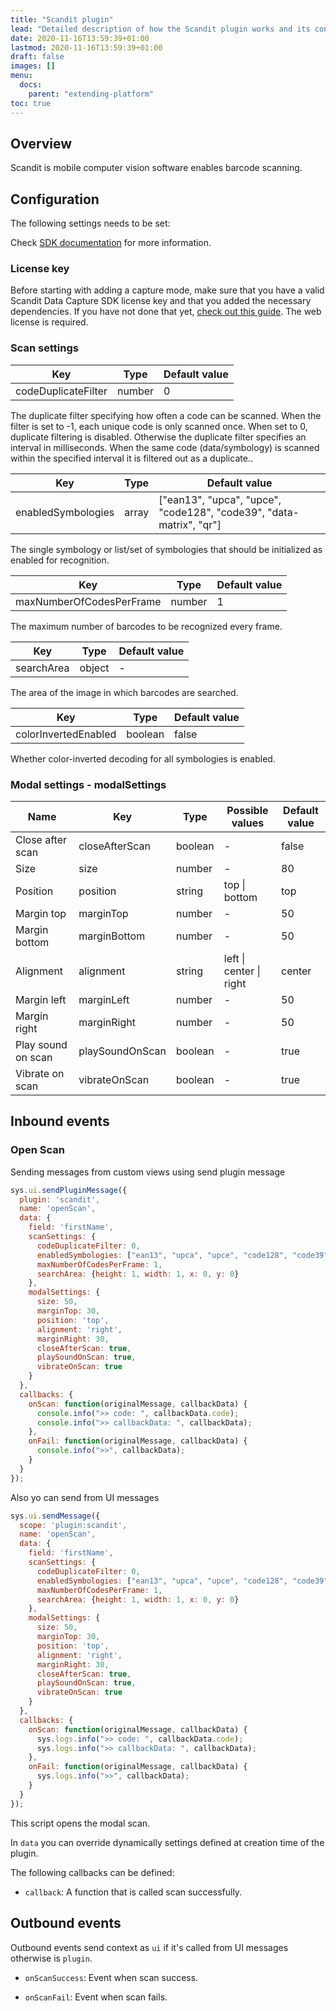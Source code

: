 ```yaml
---
title: "Scandit plugin"
lead: "Detailed description of how the Scandit plugin works and its configuration."
date: 2020-11-16T13:59:39+01:00
lastmod: 2020-11-16T13:59:39+01:00
draft: false
images: []
menu:
  docs:
    parent: "extending-platform"
toc: true
---
```

## Overview

Scandit is mobile computer vision software enables barcode scanning. 

## Configuration

The following settings needs to be set:

Check [SDK documentation](https://docs.scandit.com/1.1/web/classes/scansettings.html) for more information.

### License key

Before starting with adding a capture mode, make sure that you have a valid Scandit Data Capture SDK license key and 
that you added the necessary dependencies. If you have not done that yet, 
[check out this guide](https://docs.scandit.com/data-capture-sdk/android/add-sdk.html). The web license is required.

### Scan settings

| Key  | Type  |  Default value | 
|----------|-------------|------|
| codeDuplicateFilter | number | 0 |

The duplicate filter specifying how often a code can be scanned. When the filter is set to -1, each unique code is only 
scanned once. When set to 0, duplicate filtering is disabled. Otherwise the duplicate filter specifies an interval in 
milliseconds. When the same code (data/symbology) is scanned within the specified interval it is filtered out as a duplicate..

| Key  | Type  |  Default value | 
|----------|-------------|------|
| enabledSymbologies | array | ["ean13", "upca", "upce", "code128", "code39", "data-matrix", "qr"] |

The single symbology or list/set of symbologies that should be initialized as enabled for recognition.

| Key  | Type  |  Default value | 
|----------|-------------|------|
| maxNumberOfCodesPerFrame | number | 1 |
  
The maximum number of barcodes to be recognized every frame.

| Key  | Type  |  Default value | 
|----------|-------------|------|
| searchArea | object | - |

The area of the image in which barcodes are searched.

| Key  | Type  |  Default value | 
|----------|-------------|------|
| colorInvertedEnabled | boolean | false |

Whether color-inverted decoding for all symbologies is enabled.

### Modal settings - **modalSettings**

| Name | Key | Type | Possible values | Default value |
|------|-----|------|-----------------|---------------|
| Close after scan | closeAfterScan | boolean | - | false |
| Size | size | number | - | 80 |
| Position | position | string | top \| bottom | top |
| Margin top | marginTop | number | - | 50 |
| Margin bottom | marginBottom | number | - | 50 |
| Alignment | alignment | string | left \| center \| right | center |
| Margin left | marginLeft | number | - | 50 |
| Margin right | marginRight | number | - | 50 |
| Play sound on scan | playSoundOnScan | boolean | - | true |
| Vibrate on scan | vibrateOnScan | boolean | - | true |



## Inbound events


### Open Scan

Sending messages from custom views using send plugin message

```js
sys.ui.sendPluginMessage({
  plugin: 'scandit',
  name: 'openScan',
  data: {
    field: 'firstName',
    scanSettings: {
      codeDuplicateFilter: 0,
      enabledSymbologies: ["ean13", "upca", "upce", "code128", "code39", "data-matrix", "qr"],
      maxNumberOfCodesPerFrame: 1,
      searchArea: {height: 1, width: 1, x: 0, y: 0}
    },
    modalSettings: {
      size: 50,
      marginTop: 30,
      position: 'top',
      alignment: 'right',
      marginRight: 30,
      closeAfterScan: true,
      playSoundOnScan: true,
      vibrateOnScan: true
    }
  },
  callbacks: {
    onScan: function(originalMessage, callbackData) {
      console.info(">> code: ", callbackData.code);
      console.info(">> callbackData: ", callbackData);
    },
    onFail: function(originalMessage, callbackData) {
      console.info(">>", callbackData);
    }
  }
});
```

Also yo can send from UI messages

```js
sys.ui.sendMessage({
  scope: 'plugin:scandit',
  name: 'openScan',
  data: {
    field: 'firstName',
    scanSettings: {
      codeDuplicateFilter: 0,
      enabledSymbologies: ["ean13", "upca", "upce", "code128", "code39", "data-matrix", "qr"],
      maxNumberOfCodesPerFrame: 1,
      searchArea: {height: 1, width: 1, x: 0, y: 0}
    },
    modalSettings: {
      size: 50,
      marginTop: 30,
      position: 'top',
      alignment: 'right',
      marginRight: 30,
      closeAfterScan: true,
      playSoundOnScan: true,
      vibrateOnScan: true
    }
  },
  callbacks: {
    onScan: function(originalMessage, callbackData) {
      sys.logs.info(">> code: ", callbackData.code);
      sys.logs.info(">> callbackData: ", callbackData);
    },
    onFail: function(originalMessage, callbackData) {
      sys.logs.info(">>", callbackData);
    }
  }
});
```

This script opens the modal scan.

In `data` you can override dynamically settings defined at creation time of the plugin.

The following callbacks can be defined:

- `callback`: A function that is called scan successfully.

## Outbound events

Outbound events send context as `ui` if it's called from UI messages otherwise is `plugin`.

- `onScanSuccess`: Event when scan success.  

- `onScanFail`: Event when scan fails.

